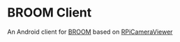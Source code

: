 # BROOM Client

An Android client for [BROOM](https://github.com/ezhor/BROOM) based on [RPiCameraViewer](https://github.com/ShawnBaker/RPiCameraViewer)
